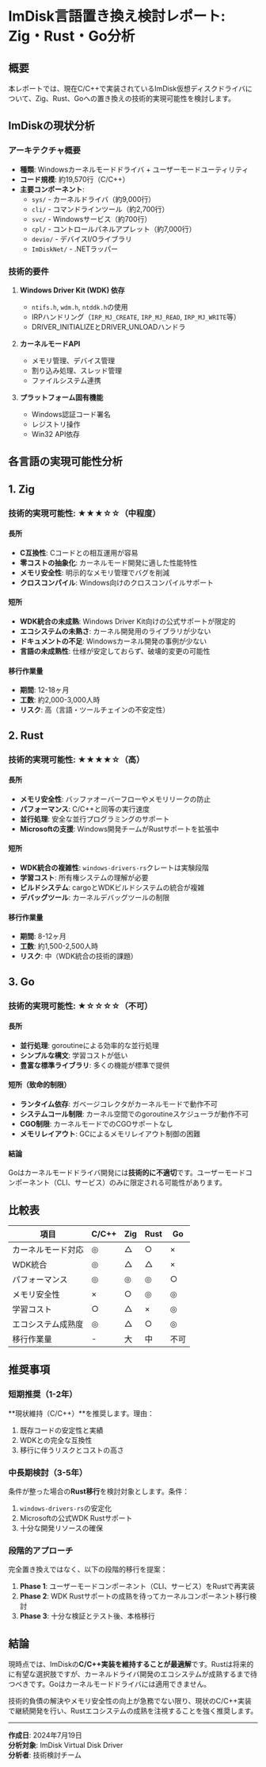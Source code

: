 # ImDisk言語置き換え検討レポート: Zig・Rust・Go分析

## 概要

本レポートでは、現在C/C++で実装されているImDisk仮想ディスクドライバについて、Zig、Rust、Goへの置き換えの技術的実現可能性を検討します。

## ImDiskの現状分析

### アーキテクチャ概要
- **種類**: Windowsカーネルモードドライバ + ユーザーモードユーティリティ
- **コード規模**: 約19,570行（C/C++）
- **主要コンポーネント**:
  - `sys/` - カーネルドライバ（約9,000行）
  - `cli/` - コマンドラインツール（約2,700行）
  - `svc/` - Windowsサービス（約700行）
  - `cpl/` - コントロールパネルアプレット（約7,000行）
  - `devio/` - デバイスI/Oライブラリ
  - `ImDiskNet/` - .NETラッパー

### 技術的要件
1. **Windows Driver Kit (WDK) 依存**
   - `ntifs.h`, `wdm.h`, `ntddk.h`の使用
   - IRPハンドリング（`IRP_MJ_CREATE`, `IRP_MJ_READ`, `IRP_MJ_WRITE`等）
   - DRIVER_INITIALIZEとDRIVER_UNLOADハンドラ

2. **カーネルモードAPI**
   - メモリ管理、デバイス管理
   - 割り込み処理、スレッド管理
   - ファイルシステム連携

3. **プラットフォーム固有機能**
   - Windows認証コード署名
   - レジストリ操作
   - Win32 API依存

## 各言語の実現可能性分析

## 1. Zig

### 技術的実現可能性: ★★★☆☆（中程度）

#### 長所
- **C互換性**: Cコードとの相互運用が容易
- **零コストの抽象化**: カーネルモード開発に適した性能特性
- **メモリ安全性**: 明示的なメモリ管理でバグを削減
- **クロスコンパイル**: Windows向けのクロスコンパイルサポート

#### 短所
- **WDK統合の未成熟**: Windows Driver Kit向けの公式サポートが限定的
- **エコシステムの未熟さ**: カーネル開発用のライブラリが少ない
- **ドキュメントの不足**: Windowsカーネル開発の事例が少ない
- **言語の未成熟性**: 仕様が安定しておらず、破壊的変更の可能性

#### 移行作業量
- **期間**: 12-18ヶ月
- **工数**: 約2,000-3,000人時
- **リスク**: 高（言語・ツールチェインの不安定性）

## 2. Rust

### 技術的実現可能性: ★★★★☆（高）

#### 長所
- **メモリ安全性**: バッファオーバーフローやメモリリークの防止
- **パフォーマンス**: C/C++と同等の実行速度
- **並行処理**: 安全な並行プログラミングのサポート
- **Microsoftの支援**: Windows開発チームがRustサポートを拡張中

#### 短所
- **WDK統合の複雑性**: `windows-drivers-rs`クレートは実験段階
- **学習コスト**: 所有権システムの理解が必要
- **ビルドシステム**: cargoとWDKビルドシステムの統合が複雑
- **デバッグツール**: カーネルデバッグツールの制限

#### 移行作業量
- **期間**: 8-12ヶ月
- **工数**: 約1,500-2,500人時
- **リスク**: 中（WDK統合の技術的課題）

## 3. Go

### 技術的実現可能性: ★☆☆☆☆（不可）

#### 長所
- **並行処理**: goroutineによる効率的な並行処理
- **シンプルな構文**: 学習コストが低い
- **豊富な標準ライブラリ**: 多くの機能が標準で提供

#### 短所（致命的制限）
- **ランタイム依存**: ガベージコレクタがカーネルモードで動作不可
- **システムコール制限**: カーネル空間でのgoroutineスケジューラが動作不可
- **CGO制限**: カーネルモードでのCGOサポートなし
- **メモリレイアウト**: GCによるメモリレイアウト制御の困難

#### 結論
Goはカーネルモードドライバ開発には**技術的に不適切**です。ユーザーモードコンポーネント（CLI、サービス）のみに限定される可能性があります。

## 比較表

| 項目 | C/C++ | Zig | Rust | Go |
|------|-------|-----|------|-----|
| カーネルモード対応 | ◎ | △ | ○ | × |
| WDK統合 | ◎ | △ | △ | × |
| パフォーマンス | ◎ | ◎ | ◎ | ○ |
| メモリ安全性 | × | ○ | ◎ | ◎ |
| 学習コスト | ○ | △ | × | ◎ |
| エコシステム成熟度 | ◎ | △ | ○ | ◎ |
| 移行作業量 | - | 大 | 中 | 不可 |

## 推奨事項

### 短期推奨（1-2年）
**現状維持（C/C++）**を推奨します。理由：
1. 既存コードの安定性と実績
2. WDKとの完全な互換性
3. 移行に伴うリスクとコストの高さ

### 中長期検討（3-5年）
条件が整った場合の**Rust移行**を検討対象とします。条件：
1. `windows-drivers-rs`の安定化
2. Microsoftの公式WDK Rustサポート
3. 十分な開発リソースの確保

### 段階的アプローチ
完全置き換えではなく、以下の段階的移行を提案：

1. **Phase 1**: ユーザーモードコンポーネント（CLI、サービス）をRustで再実装
2. **Phase 2**: WDK Rustサポートの成熟を待ってカーネルコンポーネント移行検討
3. **Phase 3**: 十分な検証とテスト後、本格移行

## 結論

現時点では、ImDiskの**C/C++実装を維持することが最適解**です。Rustは将来的に有望な選択肢ですが、カーネルドライバ開発のエコシステムが成熟するまで待つべきです。Goはカーネルモードドライバには適用できません。

技術的負債の解決やメモリ安全性の向上が急務でない限り、現状のC/C++実装で継続開発を行い、Rustエコシステムの成熟を注視することを強く推奨します。

---
**作成日**: 2024年7月19日  
**分析対象**: ImDisk Virtual Disk Driver  
**分析者**: 技術検討チーム